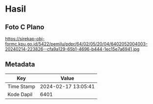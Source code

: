# Hasil

## Foto C Plano

https://sirekap-obj-formc.kpu.go.id/5422/pemilu/pdpr/64/02/05/20/04/6402052004003-20240214-223826--cfa9a129-65b1-4696-b444-1ec15e7a6941.jpg


## Metadata

| Key        | Value               |
| ---------- | ------------------- |
| Time Stamp | 2024-02-17 13:05:41 |
| Kode Dapil | 6401                |



